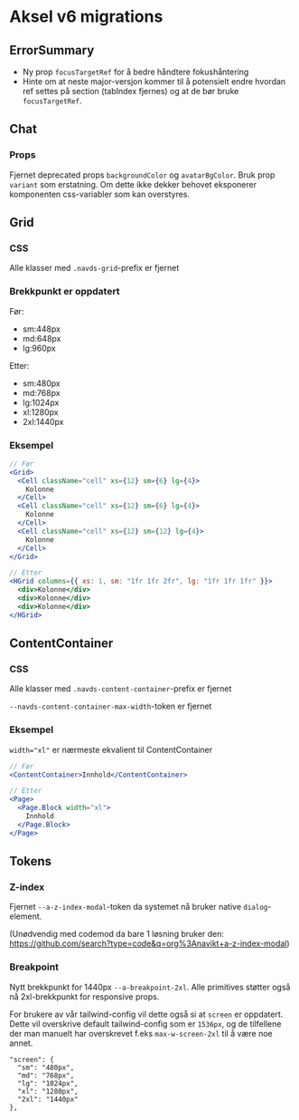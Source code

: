 # Aksel v6 migrations

## ErrorSummary

- Ny prop `focusTargetRef` for å bedre håndtere fokushåntering
- Hinte om at neste major-versjon kommer til å potensielt endre hvordan ref settes på section (tabIndex fjernes) og at de bør bruke `focusTargetRef`.

## Chat

### Props

Fjernet deprecated props `backgroundColor` og `avatarBgColor`. Bruk prop `variant` som erstatning. Om dette ikke dekker behovet eksponerer komponenten css-variabler som kan overstyres.

## Grid

### CSS

Alle klasser med `.navds-grid`-prefix er fjernet

### Brekkpunkt er oppdatert

Før:

- sm:448px
- md:648px
- lg:960px

Etter:

- sm:480px
- md:768px
- lg:1024px
- xl:1280px
- 2xl:1440px

### Eksempel

```jsx
// Før
<Grid>
  <Cell className="cell" xs={12} sm={6} lg={4}>
    Kolonne
  </Cell>
  <Cell className="cell" xs={12} sm={6} lg={4}>
    Kolonne
  </Cell>
  <Cell className="cell" xs={12} sm={12} lg={4}>
    Kolonne
  </Cell>
</Grid>

// Etter
<HGrid columns={{ xs: 1, sm: "1fr 1fr 2fr", lg: "1fr 1fr 1fr" }}>
  <div>Kolonne</div>
  <div>Kolonne</div>
  <div>Kolonne</div>
</HGrid>
```

## ContentContainer

### CSS

Alle klasser med `.navds-content-container`-prefix er fjernet

`--navds-content-container-max-width`-token er fjernet

### Eksempel

`width="xl"` er nærmeste ekvalient til ContentContainer

```jsx
// Før
<ContentContainer>Innhold</ContentContainer>

// Etter
<Page>
  <Page.Block width="xl">
    Innhold
  </Page.Block>
</Page>
```

## Tokens

### Z-index

Fjernet `--a-z-index-modal`-token da systemet nå bruker native `dialog`-element.

(Unødvendig med codemod da bare 1 løsning bruker den: https://github.com/search?type=code&q=org%3Anavikt+a-z-index-modal)

### Breakpoint

Nytt brekkpunkt for 1440px `--a-breakpoint-2xl`. Alle primitives støtter også nå 2xl-brekkpunkt for responsive props.

For brukere av vår tailwind-config vil dette også si at `screen` er oppdatert. Dette vil overskrive default tailwind-config som er `1536px`, og de tilfellene der man manuelt har overskrevet f.eks `max-w-screen-2xl` til å være noe annet.

```
"screen": {
  "sm": "480px",
  "md": "768px",
  "lg": "1024px",
  "xl": "1280px",
  "2xl": "1440px"
},
```
